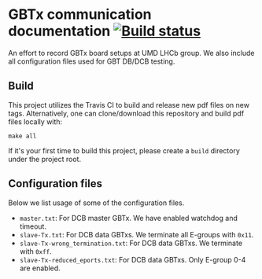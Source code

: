 # GBTx communication documentation [![Build status](https://travis-ci.com/ypsun-umd/gbtx_communication_doc.svg?master)](https://travis-ci.com/ypsun-umd)
An effort to record GBTx board setups at UMD LHCb group. We also include all
configuration files used for GBT DB/DCB testing.

## Build
This project utilizes the Travis CI to build and release new pdf files on new tags.
Alternatively, one can clone/download this repository and build pdf files locally with:
```
make all
```

If it's your first time to build this project, please create a `build`
directory under the project root.

## Configuration files
Below we list usage of some of the configuration files.

* `master.txt`: For DCB master GBTx. We have enabled watchdog and timeout.
* `slave-Tx.txt`: For DCB data GBTxs. We terminate all E-groups with `0x11`.
* `slave-Tx-wrong_termination.txt`: For DCB data GBTxs. We terminate with `0xff`.
* `slave-Tx-reduced_eports.txt`: For DCB data GBTxs. Only E-group 0-4 are enabled.

